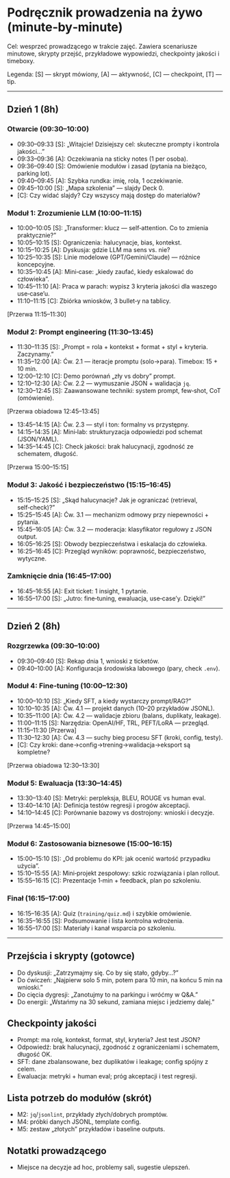 # Podręcznik prowadzenia na żywo (minute‑by‑minute)

Cel: wesprzeć prowadzącego w trakcie zajęć. Zawiera scenariusze minutowe, skrypty przejść, przykładowe wypowiedzi, checkpointy jakości i timeboxy.

Legenda: [S] — skrypt mówiony, [A] — aktywność, [C] — checkpoint, [T] — tip.

---

## Dzień 1 (8h)

### Otwarcie (09:30–10:00)
- 09:30–09:33 [S]: „Witajcie! Dzisiejszy cel: skuteczne prompty i kontrola jakości…”
- 09:33–09:36 [A]: Oczekiwania na sticky notes (1 per osoba).
- 09:36–09:40 [S]: Omówienie modułów i zasad (pytania na bieżąco, parking lot).
- 09:40–09:45 [A]: Szybka rundka: imię, rola, 1 oczekiwanie.
- 09:45–10:00 [S]: „Mapa szkolenia” — slajdy Deck 0.
- [C]: Czy widać slajdy? Czy wszyscy mają dostęp do materiałów?

### Moduł 1: Zrozumienie LLM (10:00–11:15)
- 10:00–10:05 [S]: „Transformer: klucz — self‑attention. Co to zmienia praktycznie?”
- 10:05–10:15 [S]: Ograniczenia: halucynacje, bias, kontekst.
- 10:15–10:25 [A]: Dyskusja: gdzie LLM ma sens vs. nie?
- 10:25–10:35 [S]: Linie modelowe (GPT/Gemini/Claude) — różnice koncepcyjne.
- 10:35–10:45 [A]: Mini‑case: „kiedy zaufać, kiedy eskalować do człowieka”.
- 10:45–11:10 [A]: Praca w parach: wypisz 3 kryteria jakości dla waszego use‑case’u.
- 11:10–11:15 [C]: Zbiórka wniosków, 3 bullet‑y na tablicy.

[Przerwa 11:15–11:30]

### Moduł 2: Prompt engineering (11:30–13:45)
- 11:30–11:35 [S]: „Prompt = rola + kontekst + format + styl + kryteria. Zaczynamy.”
- 11:35–12:00 [A]: Ćw. 2.1 — iteracje promptu (solo→para). Timebox: 15 + 10 min.
- 12:00–12:10 [C]: Demo porównań „zły vs dobry” prompt.
- 12:10–12:30 [A]: Ćw. 2.2 — wymuszanie JSON + walidacja `jq`.
- 12:30–12:45 [S]: Zaawansowane techniki: system prompt, few‑shot, CoT (omówienie).

[Przerwa obiadowa 12:45–13:45]

- 13:45–14:15 [A]: Ćw. 2.3 — styl i ton: formalny vs przystępny.
- 14:15–14:35 [A]: Mini‑lab: strukturyzacja odpowiedzi pod schemat (JSON/YAML).
- 14:35–14:45 [C]: Check jakości: brak halucynacji, zgodność ze schematem, długość.

[Przerwa 15:00–15:15]

### Moduł 3: Jakość i bezpieczeństwo (15:15–16:45)
- 15:15–15:25 [S]: „Skąd halucynacje? Jak je ograniczać (retrieval, self‑check)?”
- 15:25–15:45 [A]: Ćw. 3.1 — mechanizm odmowy przy niepewności + pytania.
- 15:45–16:05 [A]: Ćw. 3.2 — moderacja: klasyfikator regułowy z JSON output.
- 16:05–16:25 [S]: Obwody bezpieczeństwa i eskalacja do człowieka.
- 16:25–16:45 [C]: Przegląd wyników: poprawność, bezpieczeństwo, wytyczne.

### Zamknięcie dnia (16:45–17:00)
- 16:45–16:55 [A]: Exit ticket: 1 insight, 1 pytanie.
- 16:55–17:00 [S]: „Jutro: fine‑tuning, ewaluacja, use‑case’y. Dzięki!”

---

## Dzień 2 (8h)

### Rozgrzewka (09:30–10:00)
- 09:30–09:40 [S]: Rekap dnia 1, wnioski z ticketów.
- 09:40–10:00 [A]: Konfiguracja środowiska labowego (pary, check `.env`).

### Moduł 4: Fine‑tuning (10:00–12:30)
- 10:00–10:10 [S]: „Kiedy SFT, a kiedy wystarczy prompt/RAG?”
- 10:10–10:35 [A]: Ćw. 4.1 — projekt danych (10–20 przykładów JSONL).
- 10:35–11:00 [A]: Ćw. 4.2 — walidacje zbioru (balans, duplikaty, leakage).
- 11:00–11:15 [S]: Narzędzia: OpenAI/HF, TRL, PEFT/LoRA — przegląd.
- 11:15–11:30 [Przerwa]
- 11:30–12:30 [A]: Ćw. 4.3 — suchy bieg procesu SFT (kroki, config, testy).
- [C]: Czy kroki: dane→config→trening→walidacja→eksport są kompletne?

[Przerwa obiadowa 12:30–13:30]

### Moduł 5: Ewaluacja (13:30–14:45)
- 13:30–13:40 [S]: Metryki: perpleksja, BLEU, ROUGE vs human eval.
- 13:40–14:10 [A]: Definicja testów regresji i progów akceptacji.
- 14:10–14:45 [C]: Porównanie bazowy vs dostrojony: wnioski i decyzje.

[Przerwa 14:45–15:00]

### Moduł 6: Zastosowania biznesowe (15:00–16:15)
- 15:00–15:10 [S]: „Od problemu do KPI: jak ocenić wartość przypadku użycia”.
- 15:10–15:55 [A]: Mini‑projekt zespołowy: szkic rozwiązania i plan rollout.
- 15:55–16:15 [C]: Prezentacje 1‑min + feedback, plan po szkoleniu.

### Finał (16:15–17:00)
- 16:15–16:35 [A]: Quiz (`training/quiz.md`) i szybkie omówienie.
- 16:35–16:55 [S]: Podsumowanie i lista kontrolna wdrożenia.
- 16:55–17:00 [S]: Materiały i kanał wsparcia po szkoleniu.

---

## Przejścia i skrypty (gotowce)
- Do dyskusji: „Zatrzymajmy się. Co by się stało, gdyby…?”
- Do ćwiczeń: „Najpierw solo 5 min, potem para 10 min, na końcu 5 min na wnioski.”
- Do cięcia dygresji: „Zanotujmy to na parkingu i wróćmy w Q&A.”
- Do energii: „Wstańmy na 30 sekund, zamiana miejsc i jedziemy dalej.”

## Checkpointy jakości
- Prompt: ma rolę, kontekst, format, styl, kryteria? Jest test JSON?
- Odpowiedź: brak halucynacji, zgodność z ograniczeniami i schematem, długość OK.
- SFT: dane zbalansowane, bez duplikatów i leakage; config spójny z celem.
- Ewaluacja: metryki + human eval; próg akceptacji i test regresji.

## Lista potrzeb do modułów (skrót)
- M2: `jq`/`jsonlint`, przykłady złych/dobrych promptów.
- M4: próbki danych JSONL, template config.
- M5: zestaw „złotych” przykładów i baseline outputs.

## Notatki prowadzącego
- Miejsce na decyzje ad hoc, problemy sali, sugestie ulepszeń.